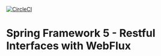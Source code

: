 [![CircleCI](https://circleci.com/gh/martinezcarlos/spring5-webflux-rest.svg?style=svg)](https://circleci.com/gh/martinezcarlos/spring5-webflux-rest)

# Spring Framework 5 - Restful Interfaces with WebFlux 